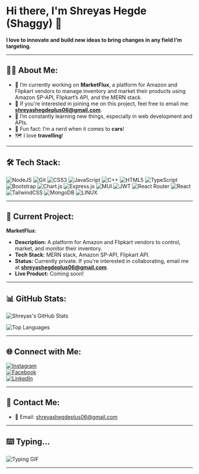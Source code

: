# Hi there, I'm Shreyas Hegde (Shaggy) 👋  

**I love to innovate and build new ideas to bring changes in any field I’m targeting.**  

---

## 🧑‍💻 **About Me:**
- 🔭 I’m currently working on **MarketFlux**, a platform for Amazon and Flipkart vendors to manage inventory and market their products using Amazon SP-API, Flipkart’s API, and the MERN stack.
- 👥 If you're interested in joining me on this project, feel free to email me: **shreyashegdeplus06@gmail.com**.
- 🌱 I’m constantly learning new things, especially in web development and APIs.
- 🚗 Fun fact: I’m a nerd when it comes to **cars**!
- 🗺️ I love **travelling**!

---

## 🛠️ Tech Stack:
<p>
 
![NodeJS](https://img.shields.io/badge/node.js-6DA55F?style=for-the-badge&logo=node.js&logoColor=white) ![Git](https://img.shields.io/badge/GIT-3F3D56?style=for-the-badge&logo=git&logoColor=orangered) ![CSS3](https://img.shields.io/badge/css3-%231572B6.svg?style=for-the-badge&logo=css3&logoColor=white) ![JavaScript](https://img.shields.io/badge/javascript-%23323330.svg?style=for-the-badge&logo=javascript&logoColor=%23F7DF1E)  ![C++](https://img.shields.io/badge/C++-1171E8.svg?style=for-the-badge&logo=cplusplus&logoColor=white)  ![HTML5](https://img.shields.io/badge/html5-%23E34F26.svg?style=for-the-badge&logo=html5&logoColor=white) ![TypeScript](https://img.shields.io/badge/typescript-%23007ACC.svg?style=for-the-badge&logo=typescript&logoColor=white) ![Bootstrap](https://img.shields.io/badge/bootstrap-%23563D7C.svg?style=for-the-badge&logo=bootstrap&logoColor=white) ![Chart.js](https://img.shields.io/badge/chart.js-F5788D.svg?style=for-the-badge&logo=chart.js&logoColor=white) ![Express.js](https://img.shields.io/badge/express.js-%23404d59.svg?style=for-the-badge&logo=express&logoColor=%2361DAFB) ![MUI](https://img.shields.io/badge/MUI-%230081CB.svg?style=for-the-badge&logo=material-ui&logoColor=white) ![JWT](https://img.shields.io/badge/JWT-black?style=for-the-badge&logo=JSON%20web%20tokens) ![React Router](https://img.shields.io/badge/React_Router-CA4245?style=for-the-badge&logo=react-router&logoColor=white) ![React](https://img.shields.io/badge/react-%2320232a.svg?style=for-the-badge&logo=react&logoColor=%2361DAFB) ![TailwindCSS](https://img.shields.io/badge/tailwindcss-%2338B2AC.svg?style=for-the-badge&logo=tailwind-css&logoColor=white) ![MongoDB](https://img.shields.io/badge/MongoDB-%234ea94b.svg?style=for-the-badge&logo=mongodb&logoColor=white) ![LINUX](https://img.shields.io/badge/C-508FDD?style=for-the-badge&logo=c&logoColor=white)
</p>

---

## 🚀 Current Project:
**MarketFlux**:  
- **Description:** A platform for Amazon and Flipkart vendors to control, market, and monitor their inventory.  
- **Tech Stack:** MERN stack, Amazon SP-API, Flipkart API.  
- **Status:** Currently private. If you're interested in collaborating, email me at **shreyashegdeplus06@gmail.com**.  
- **Live Product:** Coming soon!  

---

## 📊 GitHub Stats:
![Shreyas's GitHub Stats](https://github-readme-stats.vercel.app/api?username=shreyas-omkar&show_icons=true&theme=radical)

![Top Languages](https://github-readme-stats.vercel.app/api/top-langs/?username=shreyas-omkar&theme=dark&hide_border=false&include_all_commits=false&count_private=false&layout=compact)

---

## 🌐 Connect with Me:
[![Instagram](https://img.shields.io/badge/-Instagram-333333?style=flat&logo=instagram)](https://www.instagram.com/shreyas_omkar_hegde)  
[![Facebook](https://img.shields.io/badge/-Facebook-333333?style=flat&logo=facebook)](https://www.facebook.com/shreyas.hegde.923)  
[![LinkedIn](https://img.shields.io/badge/-LinkedIn-333333?style=flat&logo=linkedin)](https://www.linkedin.com/in/shreyas-omkar-hegde)  

---

## 💌 Contact Me:
- 📧 Email: shreyashegdeplus06@gmail.com  

---
## ⌨️ Typing...

![Typing GIF](https://i.giphy.com/media/v1.Y2lkPTc5MGI3NjExeGplNjNtbmZjenM4b2o2bno1cmhsdXc2dHR5aTY0NDVyb3g3YTJ3ZSZlcD12MV9pbnRlcm5hbF9naWZfYnlfaWQmY3Q9Zw/cd3NTHbEBDfuE/giphy.gif)

---

